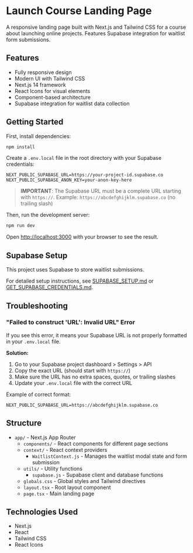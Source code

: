 # Launch Course Landing Page

A responsive landing page built with Next.js and Tailwind CSS for a course about launching online projects. Features Supabase integration for waitlist form submissions.

## Features

- Fully responsive design
- Modern UI with Tailwind CSS
- Next.js 14 framework
- React Icons for visual elements
- Component-based architecture
- Supabase integration for waitlist data collection

## Getting Started

First, install dependencies:

```bash
npm install
```

Create a `.env.local` file in the root directory with your Supabase credentials:

```
NEXT_PUBLIC_SUPABASE_URL=https://your-project-id.supabase.co
NEXT_PUBLIC_SUPABASE_ANON_KEY=your-anon-key-here
```

> **IMPORTANT**: The Supabase URL must be a complete URL starting with `https://`. 
> Example: `https://abcdefghijklm.supabase.co` (no trailing slash)

Then, run the development server:

```bash
npm run dev
```

Open [http://localhost:3000](http://localhost:3000) with your browser to see the result.

## Supabase Setup

This project uses Supabase to store waitlist submissions. 

For detailed setup instructions, see [SUPABASE_SETUP.md](./SUPABASE_SETUP.md) or [GET_SUPABASE_CREDENTIALS.md](./GET_SUPABASE_CREDENTIALS.md).

## Troubleshooting

### "Failed to construct 'URL': Invalid URL" Error

If you see this error, it means your Supabase URL is not properly formatted in your `.env.local` file.

**Solution:**
1. Go to your Supabase project dashboard > Settings > API
2. Copy the exact URL (should start with `https://`)
3. Make sure the URL has no extra spaces, quotes, or trailing slashes
4. Update your `.env.local` file with the correct URL

Example of correct format:
```
NEXT_PUBLIC_SUPABASE_URL=https://abcdefghijklm.supabase.co
```

## Structure

- `app/` - Next.js App Router
  - `components/` - React components for different page sections
  - `context/` - React context providers
    - `WaitlistContext.js` - Manages the waitlist modal state and form submission
  - `utils/` - Utility functions
    - `supabase.js` - Supabase client and database functions
  - `globals.css` - Global styles and Tailwind directives
  - `layout.tsx` - Root layout component
  - `page.tsx` - Main landing page

## Technologies Used

- Next.js
- React
- Tailwind CSS
- React Icons 